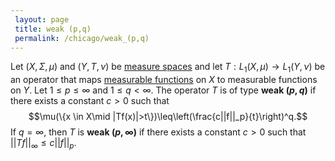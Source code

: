 ```yaml
---
 layout: page
 title: weak (p,q)
 permalink: /chicago/weak_(p,q)
---
```

Let $(X,\Sigma,\mu)$ and $(Y,T,\nu)$  be [measure spaces](https://mathgloss.github.io/MathGloss/measure_space) and let $T: L_1(X,\mu) \to L_1(Y,\nu)$ be an operator that maps [measurable functions](https://mathgloss.github.io/MathGloss/measurable_function) on $X$ to measurable functions on $Y$. Let $1\leq p\leq \infty$ and $1\leq q < \infty$. The operator $T$ is of type **weak $(p,q)$** if there exists a constant $c > 0$ such that $$\mu(\{x \in X\mid |Tf(x)|>t\})\leq\left(\frac{c||f||_p}{t}\right)^q.$$ 
If $q = \infty$, then $T$ is **weak $(p,\infty)$** if there exists a constant $c > 0$ such that $||Tf||_\infty \leq c||f||_p$.

